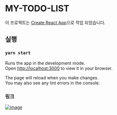 # MY-TODO-LIST

이 프로젝트는 [Create React App](https://github.com/facebook/create-react-app)으로 작업 되었습니다.

## 실행

### `yarn start`

Runs the app in the development mode.\
Open [http://localhost:3000](http://localhost:3000) to view it in your browser.

The page will reload when you make changes.\
You may also see any lint errors in the console.

### 링크
[![image](https://github.com/tjdsksro90/my-todo-list/assets/74041149/b587ed69-a1c1-4f14-8956-53fa8fcee241)](https://my-todo-list-heso.vercel.app/)
